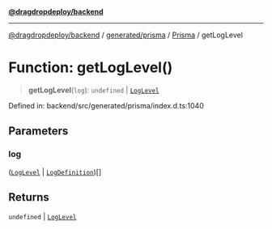 [**@dragdropdeploy/backend**](../../../../../README.md)

***

[@dragdropdeploy/backend](../../../../../README.md) / [generated/prisma](../../../README.md) / [Prisma](../README.md) / getLogLevel

# Function: getLogLevel()

> **getLogLevel**(`log`): `undefined` \| [`LogLevel`](../type-aliases/LogLevel.md)

Defined in: backend/src/generated/prisma/index.d.ts:1040

## Parameters

### log

([`LogLevel`](../type-aliases/LogLevel.md) \| [`LogDefinition`](../type-aliases/LogDefinition.md))[]

## Returns

`undefined` \| [`LogLevel`](../type-aliases/LogLevel.md)

